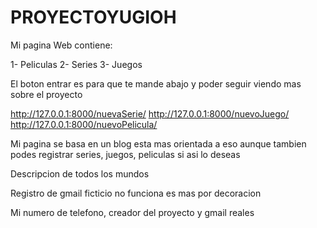 # PROYECTOYUGIOH

Mi pagina Web contiene: 

1- Peliculas
2- Series
3- Juegos 

El boton entrar es para que te mande abajo y poder seguir viendo mas sobre el proyecto

http://127.0.0.1:8000/nuevaSerie/
http://127.0.0.1:8000/nuevoJuego/
http://127.0.0.1:8000/nuevoPelicula/

Mi pagina se basa en un blog esta mas orientada a eso aunque tambien podes registrar series, juegos, peliculas si asi lo deseas 

Descripcion de todos los mundos 

Registro de gmail ficticio no funciona es mas por decoracion 

Mi numero de telefono, creador del proyecto y gmail reales 

